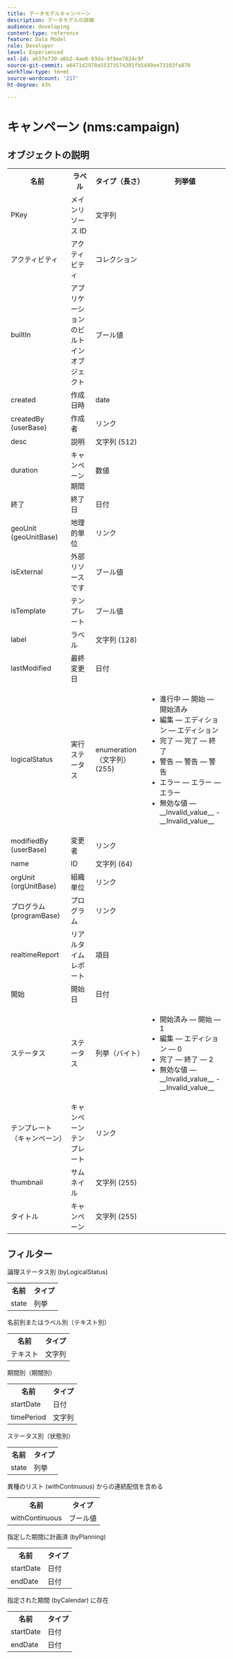 ```yaml
---
title: データモデルキャンペーン
description: データモデルの詳細
audience: developing
content-type: reference
feature: Data Model
role: Developer
level: Experienced
exl-id: a63fe730-a6b2-4ae0-93da-9f8ee7824c9f
source-git-commit: a6471d2970a55373574301fb5d49ee73103fa870
workflow-type: tm+mt
source-wordcount: '217'
ht-degree: 43%

---
```


# キャンペーン (nms:campaign)

## オブジェクトの説明

<table>
               <tr>
                  <th>名前</th>
                  <th>ラベル</th>
                  <th>タイプ（長さ）</th>
                  <th>列挙値</th>
               </tr>
               <tr>
                  <td>PKey</td>
                  <td>メインリソース ID</td>
                  <td>文字列 </td>
                  <td> </td>
               </tr>
               <tr>
                  <td>アクティビティ</td>
                  <td>アクティビティ</td>
                  <td>コレクション </td>
                  <td> </td>
               </tr>
               <tr>
                  <td>builtIn</td>
                  <td>アプリケーションのビルトインオブジェクト</td>
                  <td>ブール値 </td>
                  <td> </td>
               </tr>
               <tr>
                  <td>created</td>
                  <td>作成日時</td>
                  <td>date </td>
                  <td> </td>
               </tr>
               <tr>
                  <td>createdBy (userBase)</td>
                  <td>作成者</td>
                  <td>リンク </td>
                  <td> </td>
               </tr>
               <tr>
                  <td>desc</td>
                  <td>説明</td>
                  <td>文字列 (512)</td>
                  <td> </td>
               </tr>
               <tr>
                  <td>duration</td>
                  <td>キャンペーン期間</td>
                  <td>数値 </td>
                  <td> </td>
               </tr>
               <tr>
                  <td>終了</td>
                  <td>終了日</td>
                  <td>日付 </td>
                  <td> </td>
               </tr>
               <tr>
                  <td>geoUnit (geoUnitBase)</td>
                  <td>地理的単位</td>
                  <td>リンク </td>
                  <td> </td>
               </tr>
               <tr>
                  <td>isExternal</td>
                  <td>外部リソースです</td>
                  <td>ブール値 </td>
                  <td> </td>
               </tr>
               <tr>
                  <td>isTemplate</td>
                  <td>テンプレート</td>
                  <td>ブール値 </td>
                  <td> </td>
               </tr>
               <tr>
                  <td>label</td>
                  <td>ラベル</td>
                  <td>文字列 (128)</td>
                  <td> </td>
               </tr>
               <tr>
                  <td>lastModified</td>
                  <td>最終変更日</td>
                  <td>日付 </td>
                  <td> </td>
               </tr>
               <tr>
                  <td>logicalStatus</td>
                  <td>実行ステータス</td>
                  <td>enumeration（文字列） (255)</td>
                  <td>
                     <ul>
                        <li>進行中 — 開始 — 開始済み</li>
                        <li>編集 — エディション — エディション</li>
                        <li>完了 — 完了 — 終了</li>
                        <li>警告 — 警告 — 警告</li>
                        <li>エラー — エラー — エラー</li>
                        <li>無効な値 — __Invalid_value__ - __Invalid_value__</li>
                     </ul>
                  </td>
               </tr>
               <tr>
                  <td>modifiedBy (userBase)</td>
                  <td>変更者</td>
                  <td>リンク </td>
                  <td> </td>
               </tr>
               <tr>
                  <td>name</td>
                  <td>ID</td>
                  <td>文字列 (64)</td>
                  <td> </td>
               </tr>
               <tr>
                  <td>orgUnit (orgUnitBase)</td>
                  <td>組織単位</td>
                  <td>リンク </td>
                  <td> </td>
               </tr>
               <tr>
                  <td>プログラム (programBase)</td>
                  <td>プログラム</td>
                  <td>リンク </td>
                  <td> </td>
               </tr>
               <tr>
                  <td>realtimeReport</td>
                  <td>リアルタイムレポート</td>
                  <td>項目 </td>
                  <td> </td>
               </tr>
               <tr>
                  <td>開始</td>
                  <td>開始日</td>
                  <td>日付 </td>
                  <td> </td>
               </tr>
               <tr>
                  <td>ステータス</td>
                  <td>ステータス</td>
                  <td>列挙（バイト） </td>
                  <td>
                     <ul>
                        <li>開始済み — 開始 — 1</li>
                        <li>編集 — エディション — 0</li>
                        <li>完了 — 終了 — 2</li>
                        <li>無効な値 — __Invalid_value__ - __Invalid_value__</li>
                     </ul>
                  </td>
               </tr>
               <tr>
                  <td>テンプレート（キャンペーン）</td>
                  <td>キャンペーンテンプレート</td>
                  <td>リンク </td>
                  <td> </td>
               </tr>
               <tr>
                  <td>thumbnail</td>
                  <td>サムネイル</td>
                  <td>文字列 (255)</td>
                  <td> </td>
               </tr>
               <tr>
                  <td>タイトル</td>
                  <td>キャンペーン</td>
                  <td>文字列 (255)</td>
                  <td> </td>
               </tr>
            </table>

## フィルター

論理ステータス別 (byLogicalStatus)

<table>
    <tr>
    <th>名前</th>
    <th>タイプ</th>
    </tr>
    <tr>
    <td>state</td>
    <td>列挙</td>
    </tr>
</table>

名前別またはラベル別（テキスト別）

<table>
    <tr>
    <th>名前</th>
    <th>タイプ</th>
    </tr>
    <tr>
    <td>テキスト</td>
    <td>文字列</td>
    </tr>
</table>

期間別（期間別）

<table>
    <tr>
    <th>名前</th>
    <th>タイプ</th>
    </tr>
    <tr>
    <td>startDate</td>
    <td>日付</td>
    </tr>
    <tr>
    <td>timePeriod</td>
    <td>文字列</td>
    </tr>
</table>

ステータス別（状態別）

<table>
    <tr>
    <th>名前</th>
    <th>タイプ</th>
    </tr>
    <tr>
    <td>state</td>
    <td>列挙</td>
    </tr>
</table>

異種のリスト (withContinuous) からの連続配信を含める

<table>
    <tr>
    <th>名前</th>
    <th>タイプ</th>
    </tr>
    <tr>
    <td>withContinuous</td>
    <td>ブール値</td>
    </tr>
</table>

指定した期間に計画済 (byPlanning)

<table>
    <tr>
    <th>名前</th>
    <th>タイプ</th>
    </tr>
    <tr>
    <td>startDate</td>
    <td>日付</td>
    </tr>
    <tr>
    <td>endDate</td>
    <td>日付</td>
    </tr>
</table>

指定された期間 (byCalendar) に存在

<table>
    <tr>
    <th>名前</th>
    <th>タイプ</th>
    </tr>
    <tr>
    <td>startDate</td>
    <td>日付</td>
    </tr>
    <tr>
    <td>endDate</td>
    <td>日付</td>
    </tr>
</table>
